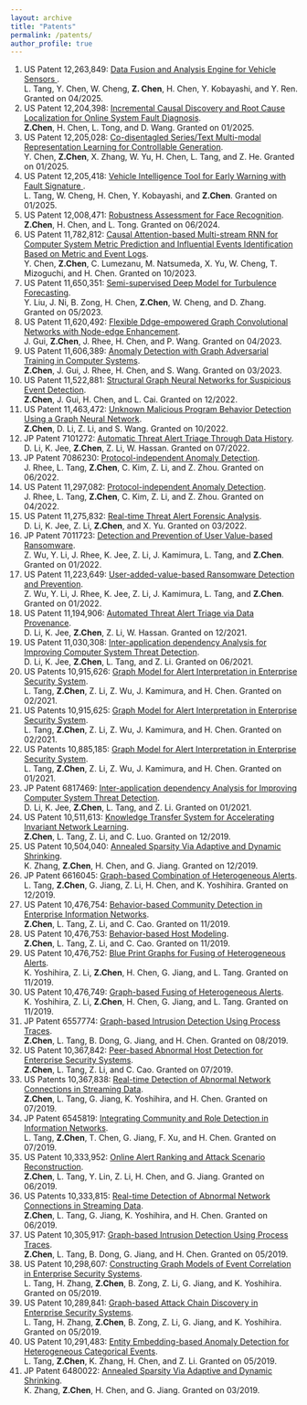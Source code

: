 ```yaml
---
layout: archive
title: "Patents"
permalink: /patents/
author_profile: true
---
```


<meta name="description" content="Welcome :). Explore Zhengzhang Chen's granted patents on AI and machine learning. Connect and learn more about my journey. ">


1. US Patent 12,263,849: <a href="https://patents.justia.com/patent/12263849" target="_blank" rel="nofollow"> Data Fusion and Analysis Engine for Vehicle Sensors
</a>. <br> L. Tang, Y. Chen, W. Cheng, <strong>Z. Chen</strong>, H. Chen, Y. Kobayashi, and Y. Ren. Granted on 04/2025.
2. US Patent 12,204,398: <a href="https://patents.google.com/patent/US12204398B2/en" target="_blank" rel="nofollow"> Incremental Causal Discovery and Root Cause Localization for Online System Fault Diagnosis</a>. <br> <strong>Z.Chen</strong>, H. Chen, L. Tong, and D. Wang. Granted on 01/2025.
3. US Patent 12,205,028: <a href="https://patents.google.com/patent/US12205028B2/en" target="_blank" rel="nofollow"> Co-disentagled Series/Text Multi-modal Representation Learning for Controllable Generation</a>. <br> Y. Chen, <strong>Z.Chen</strong>, X. Zhang, W. Yu, H. Chen, L. Tang, and Z. He. Granted on 01/2025.
4. US Patent 12,205,418: <a href="https://patents.google.com/patent/US12205418B2/en" target="_blank" rel="nofollow"> Vehicle Intelligence Tool for Early Warning with Fault Signature </a>. <br> L. Tang, W. Cheng, H. Chen, Y. Kobayashi, and <strong>Z.Chen</strong>. Granted on 01/2025.
5. US Patent 12,008,471: <a href="https://patents.google.com/patent/US12008471B2/en?oq=12%2c008%2c471" target="_blank" rel="nofollow">Robustness Assessment for Face Recognition</a>. <br> <strong>Z.Chen</strong>, H. Chen, and L. Tong. Granted on 06/2024.
6. US Patent 11,782,812: <a href="https://patents.google.com/patent/US11782812B2/en?oq=11%2c782%2c812" target="_blank" rel="nofollow">Causal Attention-based Multi-stream RNN for Computer System Metric Prediction and Influential Events Identification Based on Metric and Event Logs</a>. <br> Y. Chen, <strong>Z.Chen</strong>, C. Lumezanu, M. Natsumeda, X. Yu, W. Cheng, T. Mizoguchi, and H. Chen. Granted on 10/2023.
7. US Patent 11,650,351: <a href="https://patents.google.com/patent/US11650351B2/en?oq=11%2c650%2c351" target="_blank" rel="nofollow">Semi-supervised Deep Model for Turbulence Forecasting</a>. <br> Y. Liu, J. Ni, B. Zong, H. Chen, <strong>Z.Chen</strong>, W. Cheng, and D. Zhang. Granted on 05/2023.
8. US Patent 11,620,492: <a href="https://patents.google.com/patent/US11620492B2/en?oq=11%2c620%2c492" target="_blank" rel="nofollow">Flexible Ddge-empowered Graph Convolutional Networks with Node-edge Enhancement</a>. <br> J. Gui, <strong>Z.Chen</strong>, J. Rhee, H. Chen, and P. Wang. Granted on 04/2023.
9. US Patent 11,606,389: <a href="https://patents.google.com/patent/US11606389B2/en?oq=11%2c606%2c389" target="_blank" rel="nofollow">Anomaly Detection with Graph Adversarial Training in Computer Systems</a>. <br> <strong>Z.Chen</strong>, J. Gui, J. Rhee, H. Chen, and S. Wang. Granted on 03/2023.
10. US Patent 11,522,881: <a href="https://patents.google.com/patent/US11522881B2/en?oq=11%2c522%2c881" target="_blank" rel="nofollow">Structural Graph Neural Networks for Suspicious Event Detection</a>. <br> <strong>Z.Chen</strong>, J. Gui, H. Chen, and L. Cai. Granted on 12/2022.
11. US Patent 11,463,472: <a href="https://patents.google.com/patent/US11463472B2/en?oq=11%2c463%2c472" target="_blank" rel="nofollow">Unknown Malicious Program Behavior Detection Using a Graph Neural Network</a>. <br> <strong>Z.Chen</strong>, D. Li, Z. Li, and S. Wang. Granted on 10/2022.
12. JP Patent 7101272: <a href="https://patents.google.com/patent/JP7101272B2/en?oq=7101272" target="_blank" rel="nofollow">Automatic Threat Alert Triage Through Data History</a>. <br> D. Li, K. Jee, <strong>Z.Chen</strong>, Z. Li, W. Hassan. Granted on 07/2022.
13. JP Patent 7086230: <a href="https://patents.google.com/patent/JP7086230B2/en?oq=7086230" target="_blank" rel="nofollow">Protocol-independent Anomaly Detection</a>. <br> J. Rhee, L. Tang, <strong>Z.Chen</strong>, C. Kim, Z. Li, and Z. Zhou. Granted on 06/2022.
14. US Patent 11,297,082: <a href="https://patents.google.com/patent/US11297082B2/en?oq=11%2c297%2c082" target="_blank" rel="nofollow">Protocol-independent Anomaly Detection</a>. <br> J. Rhee, L. Tang, <strong>Z.Chen</strong>, C. Kim, Z. Li, and Z. Zhou. Granted on 04/2022.
15. US Patent 11,275,832: <a href="https://patents.google.com/patent/US11275832B2/en?oq=11%2c275%2c832" target="_blank" rel="nofollow">Real-time Threat Alert Forensic Analysis</a>. <br> D. Li, K. Jee, Z. Li, <strong>Z.Chen</strong>, and X. Yu. Granted on 03/2022.
16. JP Patent 7011723: <a href="https://patents.google.com/patent/JP7011723B2/en?oq=7011723" target="_blank" rel="nofollow">Detection and Prevention of User Value-based Ransomware</a>. <br> Z. Wu, Y. Li, J. Rhee, K. Jee, Z. Li, J. Kamimura, L. Tang, and <strong>Z.Chen</strong>. Granted on 01/2022.
17. US Patent 11,223,649: <a href="https://patents.google.com/patent/US11223649B2/en?oq=11%2c223%2c649" target="_blank" rel="nofollow">User-added-value-based Ransomware Detection and Prevention</a>. <br> Z. Wu, Y. Li, J. Rhee, K. Jee, Z. Li, J. Kamimura, L. Tang, and <strong>Z.Chen</strong>. Granted on 01/2022.
18. US Patent 11,194,906: <a href="https://patents.google.com/patent/US11194906B2/en?oq=11%2c194%2c906" target="_blank" rel="nofollow">Automated Threat Alert Triage via Data Provenance</a>. <br> D. Li, K. Jee, <strong>Z.Chen</strong>, Z. Li, W. Hassan. Granted on 12/2021.
19. US Patent 11,030,308: <a href="https://patents.google.com/patent/US11030308B2/en?oq=11%2c030%2c308" target="_blank" rel="nofollow">Inter-application dependency Analysis for Improving Computer System Threat Detection</a>. <br> D. Li, K. Jee, <strong>Z.Chen</strong>, L. Tang, and Z. Li. Granted on 06/2021.
20. US Patents 10,915,626: <a href="https://patents.google.com/patent/US10915626B2/en?oq=10%2c915%2c626" target="_blank" rel="nofollow">Graph Model for Alert Interpretation in Enterprise Security System</a>. <br> L. Tang, <strong>Z.Chen</strong>, Z. Li, Z. Wu, J. Kamimura, and H. Chen. Granted on 02/2021.
21. US Patents 10,915,625: <a href="https://patents.google.com/patent/US10915625B2/en?oq=10%2c915%2c625" target="_blank" rel="nofollow">Graph Model for Alert Interpretation in Enterprise Security System</a>. <br> L. Tang, <strong>Z.Chen</strong>, Z. Li, Z. Wu, J. Kamimura, and H. Chen. Granted on 02/2021.
22. US Patents 10,885,185: <a href="https://patents.google.com/patent/US10885185B2/en?oq=10%2c885%2c185" target="_blank" rel="nofollow">Graph Model for Alert Interpretation in Enterprise Security System</a>. <br> L. Tang, <strong>Z.Chen</strong>, Z. Li, Z. Wu, J. Kamimura, and H. Chen. Granted on 01/2021.
23. JP Patent 6817469: <a href="https://patents.google.com/patent/JP6817469B2/en?oq=6817469" target="_blank" rel="nofollow">Inter-application dependency Analysis for Improving Computer System Threat Detection</a>. <br> D. Li, K. Jee, <strong>Z.Chen</strong>, L. Tang, and Z. Li. Granted on 01/2021.
24. US Patent 10,511,613: <a href="https://patents.google.com/patent/US10511613B2/en?oq=10%2c511%2c613" target="_blank" rel="nofollow">Knowledge Transfer System for Accelerating Invariant Network Learning</a>. <br> <strong>Z.Chen</strong>, L. Tang, Z. Li, and C. Luo. Granted on 12/2019.
25. US Patent 10,504,040: <a href="https://patents.google.com/patent/US10504040B2/en?oq=10%2c504%2c040" target="_blank" rel="nofollow">Annealed Sparsity Via Adaptive and Dynamic Shrinking</a>. <br> K. Zhang, <strong>Z.Chen</strong>, H. Chen, and G. Jiang. Granted on 12/2019.
26. JP Patent 6616045: <a href="https://patents.google.com/patent/JP6616045B2/en?oq=6616045" target="_blank" rel="nofollow">Graph-based Combination of Heterogeneous Alerts</a>. L. Tang, <strong>Z.Chen</strong>, G. Jiang, Z. Li, H. Chen, and K. Yoshihira. Granted on 12/2019.
27. US Patent 10,476,754: <a href="https://patents.google.com/patent/US10476754B2/en?oq=10%2c476%2c754" target="_blank" rel="nofollow">Behavior-based Community Detection in Enterprise Information Networks</a>. <br> <strong>Z.Chen</strong>, L. Tang, Z. Li, and C. Cao. Granted on 11/2019.
28. US Patent 10,476,753: <a href="https://patents.google.com/patent/US10476753B2/en?oq=10%2c476%2c753" target="_blank" rel="nofollow">Behavior-based Host Modeling</a>. <br> <strong>Z.Chen</strong>, L. Tang, Z. Li, and C. Cao. Granted on 11/2019.
29. US Patent 10,476,752: <a href="https://patents.google.com/patent/US10476752B2/en?oq=10%2c476%2c752" target="_blank" rel="nofollow">Blue Print Graphs for Fusing of Heterogeneous Alerts</a>. <br> K. Yoshihira, Z. Li, <strong>Z.Chen</strong>, H. Chen, G. Jiang, and L. Tang. Granted on 11/2019.
30. US Patent 10,476,749: <a href="https://patents.google.com/patent/US10476749B2/en?oq=10%2c476%2c749" target="_blank" rel="nofollow">Graph-based Fusing of Heterogeneous Alerts</a>. <br> K. Yoshihira, Z. Li, <strong>Z.Chen</strong>, H. Chen, G. Jiang, and L. Tang. Granted on 11/2019.
31. JP Patent 6557774: <a href="https://patents.google.com/patent/JP6557774B2/en?oq=6557774" target="_blank" rel="nofollow">Graph-based Intrusion Detection Using Process Traces</a>. <br> <strong>Z.Chen</strong>, L. Tang, B. Dong, G. Jiang, and H. Chen. Granted on 08/2019.
32. US Patent 10,367,842: <a href="https://patents.google.com/patent/US10367842B2/en?oq=10%2c367%2c842" target="_blank" rel="nofollow">Peer-based Abnormal Host Detection for Enterprise Security Systems</a>. <br> <strong>Z.Chen</strong>, L. Tang, Z. Li, and C. Cao. Granted on 07/2019.
33. US Patents 10,367,838: <a href="https://patents.google.com/patent/US10367838B2/en?oq=10%2c367%2c838" target="_blank" rel="nofollow">Real-time Detection of Abnormal Network Connections in Streaming Data</a>. <br> <strong>Z.Chen</strong>, L. Tang, G. Jiang, K. Yoshihira, and H. Chen. Granted on 07/2019.
34. JP Patent 6545819: <a href="https://patents.google.com/patent/JP6545819B2/en?oq=6545819" target="_blank" rel="nofollow">Integrating Community and Role Detection in Information Networks</a>. <br> L. Tang, <strong>Z.Chen</strong>, T. Chen, G. Jiang, F. Xu, and H. Chen. Granted on 07/2019.
35. US Patent 10,333,952: <a href="https://patents.google.com/patent/US10333952B2/en?oq=10%2c333%2c952" target="_blank" rel="nofollow">Online Alert Ranking and Attack Scenario Reconstruction</a>. <br> <strong>Z.Chen</strong>, L. Tang, Y. Lin, Z. Li, H. Chen, and G. Jiang. Granted on 06/2019.
36. US Patents 10,333,815: <a href="https://patents.google.com/patent/US10333815B2/en?oq=10%2c333%2c815" target="_blank" rel="nofollow">Real-time Detection of Abnormal Network Connections in Streaming Data</a>. <br> <strong>Z.Chen</strong>, L. Tang, G. Jiang, K. Yoshihira, and H. Chen. Granted on 06/2019.
37. US Patent 10,305,917: <a href="https://patents.google.com/patent/US10305917B2/en?oq=10%2c305%2c917" target="_blank" rel="nofollow">Graph-based Intrusion Detection Using Process Traces</a>. <br> <strong>Z.Chen</strong>, L. Tang, B. Dong, G. Jiang, and H. Chen. Granted on 05/2019.
38. US Patent 10,298,607: <a href="https://patents.google.com/patent/US10298607B2/en?oq=10%2c298%2c607" target="_blank" rel="nofollow">Constructing Graph Models of Event Correlation in Enterprise Security Systems</a>. <br> L. Tang, H. Zhang, <strong>Z.Chen</strong>, B. Zong, Z. Li, G. Jiang, and K. Yoshihira. Granted on 05/2019.
39. US Patent 10,289,841: <a href="https://patents.google.com/patent/US10289841B2/en?oq=10%2c289%2c841" target="_blank" rel="nofollow">Graph-based Attack Chain Discovery in Enterprise Security Systems</a>. <br> L. Tang, H. Zhang, <strong>Z.Chen</strong>, B. Zong, Z. Li, G. Jiang, and K. Yoshihira. Granted on 05/2019.
40. US Patent 10,291,483: <a href="https://patents.google.com/patent/US10291483B2/en?oq=10%2c291%2c483" target="_blank" rel="nofollow">Entity Embedding-based Anomaly Detection for Heterogeneous Categorical Events</a>. <br> L. Tang, <strong>Z.Chen</strong>, K. Zhang, H. Chen, and Z. Li. Granted on 05/2019.
41. JP Patent 6480022: <a href="https://patents.google.com/patent/JP6480022B2/en?oq=6480022" target="_blank" rel="nofollow">Annealed Sparsity Via Adaptive and Dynamic Shrinking</a>. <br> K. Zhang, <strong>Z.Chen</strong>, H. Chen, and G. Jiang. Granted on 03/2019.

